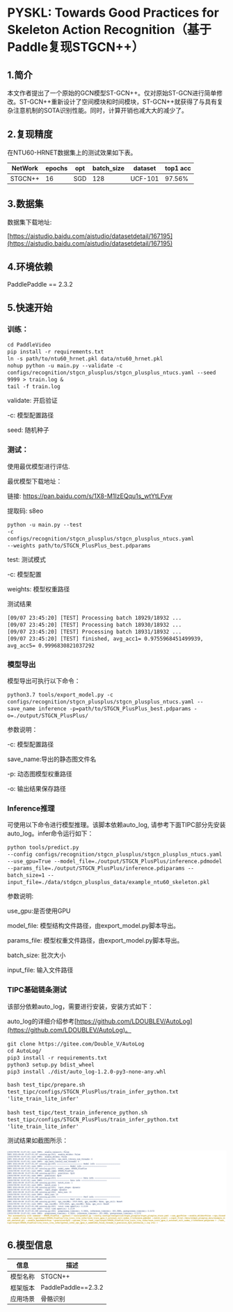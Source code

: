 # PYSKL: Towards Good Practices for Skeleton Action Recognition（基于Paddle复现STGCN++）
## 1.简介
本文作者提出了一个原始的GCN模型ST-GCN++。仅对原始ST-GCN进行简单修改。ST-GCN++重新设计了空间模块和时间模块，ST-GCN++就获得了与具有复杂注意机制的SOTA识别性能。同时，计算开销也减大大的减少了。


## 2.复现精度
在NTU60-HRNET数据集上的测试效果如下表。

| NetWork | epochs | opt  | batch_size | dataset | top1 acc |
| --- | --- | ---  | --- | --- | --- |
| STGCN++ | 16 | SGD  | 128 | UCF-101 | 97.56% |

## 3.数据集
数据集下载地址:

[https://aistudio.baidu.com/aistudio/datasetdetail/167195](https://aistudio.baidu.com/aistudio/datasetdetail/167195)



## 4.环境依赖
PaddlePaddle == 2.3.2 
## 5.快速开始
### 训练：
```shell
cd PaddleVideo
pip install -r requirements.txt
ln -s path/to/ntu60_hrnet.pkl data/ntu60_hrnet.pkl
nohup python -u main.py --validate -c configs/recognition/stgcn_plusplus/stgcn_plusplus_ntucs.yaml --seed 9999 > train.log &
tail -f train.log
```
validate: 开启验证

-c: 模型配置路径

seed: 随机种子


### 测试：
 
使用最优模型进行评估.

最优模型下载地址：


链接: https://pan.baidu.com/s/1X8-M1IzEQqu1s_wtYtLFyw 

提取码: s8eo 



```shell
python -u main.py --test
-c
configs/recognition/stgcn_plusplus/stgcn_plusplus_ntucs.yaml
--weights path/to/STGCN_PlusPlus_best.pdparams
```

test: 测试模式

-c: 模型配置

weights: 模型权重路径

测试结果

```shell
[09/07 23:45:20] [TEST] Processing batch 18929/18932 ...
[09/07 23:45:20] [TEST] Processing batch 18930/18932 ...
[09/07 23:45:20] [TEST] Processing batch 18931/18932 ...
[09/07 23:45:20] [TEST] finished, avg_acc1= 0.9755968451499939, avg_acc5= 0.9996830821037292
```


### 模型导出
模型导出可执行以下命令：

```shell
python3.7 tools/export_model.py -c configs/recognition/stgcn_plusplus/stgcn_plusplus_ntucs.yaml --save_name inference -p=path/to/STGCN_PlusPlus_best.pdparams -o=./output/STGCN_PlusPlus/
```

参数说明：

-c: 模型配置路径

save_name:导出的静态图文件名

-p: 动态图模型权重路径

-o: 输出结果保存路径

### Inference推理

可使用以下命令进行模型推理。该脚本依赖auto_log, 请参考下面TIPC部分先安装auto_log。infer命令运行如下：

```shell
python tools/predict.py
--config configs/recognition/stgcn_plusplus/stgcn_plusplus_ntucs.yaml --use_gpu=True --model_file=./output/STGCN_PlusPlus/inference.pdmodel --params_file=./output/STGCN_PlusPlus/inference.pdiparams --batch_size=1 --input_file=./data/stdgcn_plusplus_data/example_ntu60_skeleton.pkl 
```

参数说明:

use_gpu:是否使用GPU

model_file: 模型结构文件路径，由export_model.py脚本导出。

params_file: 模型权重文件路径，由export_model.py脚本导出。

batch_size: 批次大小

input_file: 输入文件路径




### TIPC基础链条测试

该部分依赖auto_log，需要进行安装，安装方式如下：

auto_log的详细介绍参考[https://github.com/LDOUBLEV/AutoLog](https://github.com/LDOUBLEV/AutoLog)。

```shell
git clone https://gitee.com/Double_V/AutoLog
cd AutoLog/
pip3 install -r requirements.txt
python3 setup.py bdist_wheel
pip3 install ./dist/auto_log-1.2.0-py3-none-any.whl
```


```shell
bash test_tipc/prepare.sh test_tipc/configs/STGCN_PlusPlus/train_infer_python.txt 'lite_train_lite_infer'

bash test_tipc/test_train_inference_python.sh test_tipc/configs/STGCN_PlusPlus/train_infer_python.txt 'lite_train_lite_infer'
```

测试结果如截图所示：

<img src=./test_tipc/data/tipc_result.png></img>


## 6.模型信息

| 信息 | 描述 |
| --- | --- |
|模型名称| STGCN++ |
|框架版本| PaddlePaddle==2.3.2|
|应用场景| 骨骼识别 |
